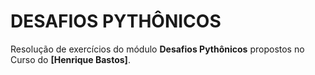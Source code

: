 # DESAFIOS PYTHÔNICOS

Resolução de exercícios do módulo **Desafios Pythônicos** propostos no Curso do **[Henrique Bastos]**.
